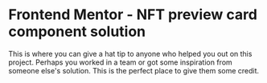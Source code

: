 # Frontend Mentor - NFT preview card component solution

















This is where you can give a hat tip to anyone who helped you out on this project. Perhaps you worked in a team or got some inspiration from someone else's solution. This is the perfect place to give them some credit.
